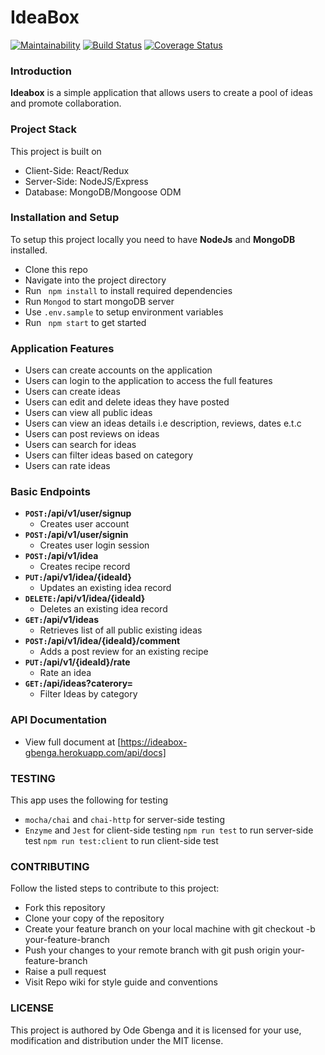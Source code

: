 # IdeaBox
[![Maintainability](https://api.codeclimate.com/v1/badges/5f42fc5f22797bb37c42/maintainability)](https://codeclimate.com/github/WillyWunderdog/IdeaBox/maintainability)
[![Build Status](https://travis-ci.org/WillyWunderdog/IdeaBox.svg?branch=development)](https://travis-ci.org/WillyWunderdog/IdeaBox)
[![Coverage Status](https://coveralls.io/repos/github/WillyWunderdog/IdeaBox/badge.svg?branch=development)](https://coveralls.io/github/WillyWunderdog/IdeaBox?branch=development)


### Introduction
__Ideabox__ is a simple application that allows users to create a pool of ideas and promote collaboration.
### Project Stack
This project is built on
  * Client-Side: React/Redux
  * Server-Side: NodeJS/Express
  * Database: MongoDB/Mongoose ODM

### Installation and Setup
To setup this project locally you need to have **NodeJs** and **MongoDB** installed.
  * Clone this repo
  * Navigate into the project directory
  * Run ``` npm install``` to install required dependencies
  * Run ```Mongod``` to start mongoDB server
  * Use ```.env.sample``` to setup environment variables
  * Run ``` npm start``` to get started

### Application Features
* Users can create accounts on the application
* Users can login to the application to access the full features
* Users can create ideas
* Users can edit and delete ideas they have posted
* Users can view all public ideas
* Users can view an ideas details i.e description, reviews, dates e.t.c
* Users can post reviews on ideas
* Users can search for ideas
* Users can filter ideas based on category
* Users can rate ideas

### Basic Endpoints
- **<code>POST:</code>/api/v1/user/signup**
  - Creates user account
- **<code>POST:</code>/api/v1/user/signin**
  - Creates user login session
- **<code>POST:</code>/api/v1/idea**
  - Creates recipe record
- **<code>PUT:</code>/api/v1/idea/{ideaId}**
  - Updates an existing idea record
- **<code>DELETE:</code>/api/v1/idea/{ideaId}**
  - Deletes an existing idea record
- **<code>GET:</code>/api/v1/ideas**
  - Retrieves list of all public existing ideas
- **<code>POST:</code>/api/v1/idea/{ideaId}/comment**
  - Adds a post review for an existing recipe
- **<code>PUT:</code>/api/v1/{ideaId}/rate**
  - Rate an idea
- **<code>GET:</code>/api/ideas?caterory=**
  - Filter Ideas by category
  
### API Documentation
* View full document at [https://ideabox-gbenga.herokuapp.com/api/docs]

### TESTING
This app uses the following for testing
* ```mocha/chai``` and ```chai-http``` for server-side testing
* ```Enzyme``` and ```Jest``` for client-side testing
```npm run test``` to run server-side test
```npm run test:client``` to run client-side test

### CONTRIBUTING
Follow the listed steps to contribute to this project:
* Fork this repository
* Clone your copy of the repository
* Create your feature branch on your local machine with git checkout -b your-feature-branch
* Push your changes to your remote branch with git push origin your-feature-branch
* Raise a pull request
* Visit Repo wiki for style guide and conventions

### LICENSE
This project is authored by Ode Gbenga and it is licensed for your use, modification and distribution under the MIT license.

  

